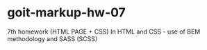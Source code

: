 # goit-markup-hw-07

7th homework (HTML PAGE + CSS)
In HTML and CSS - use of BEM methodology and SASS (SCSS)
